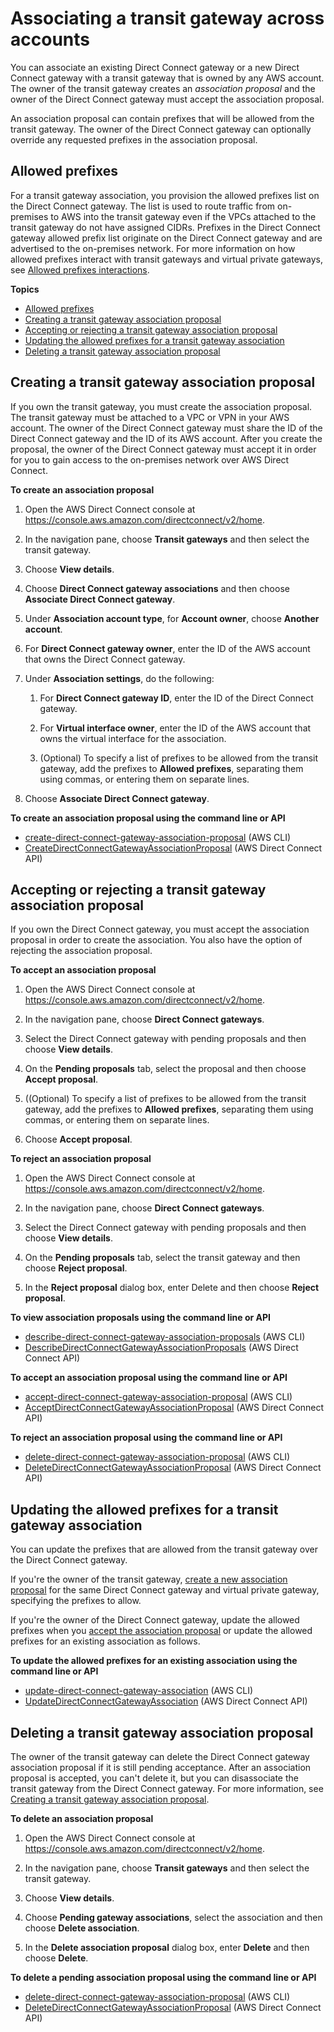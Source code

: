 # Associating a transit gateway across accounts<a name="multi-account-associate-tgw"></a>

You can associate an existing Direct Connect gateway or a new Direct Connect gateway with a transit gateway that is owned by any AWS account\. The owner of the transit gateway creates an *association proposal* and the owner of the Direct Connect gateway must accept the association proposal\.

An association proposal can contain prefixes that will be allowed from the transit gateway\. The owner of the Direct Connect gateway can optionally override any requested prefixes in the association proposal\.

## Allowed prefixes<a name="allowed-prefixes-transit-gateway"></a>

For a transit gateway association, you provision the allowed prefixes list on the Direct Connect gateway\. The list is used to route traffic from on\-premises to AWS into the transit gateway even if the VPCs attached to the transit gateway do not have assigned CIDRs\. Prefixes in the Direct Connect gateway allowed prefix list originate on the Direct Connect gateway and are advertised to the on\-premises network\. For more information on how allowed prefixes interact with transit gateways and virtual private gateways, see [Allowed prefixes interactions](allowed-to-prefixes.md)\.

**Topics**
+ [Allowed prefixes](#allowed-prefixes-transit-gateway)
+ [Creating a transit gateway association proposal](#multi-account-tgw-create-proposal)
+ [Accepting or rejecting a transit gateway association proposal](#multi-account-tgw-accept-reject-proposal)
+ [Updating the allowed prefixes for a transit gateway association](#multi-account-tgw-update-proposal-routes)
+ [Deleting a transit gateway association proposal](#multi-account-tgw-delete-proposal)

## Creating a transit gateway association proposal<a name="multi-account-tgw-create-proposal"></a>

If you own the transit gateway, you must create the association proposal\. The transit gateway must be attached to a VPC or VPN in your AWS account\. The owner of the Direct Connect gateway must share the ID of the Direct Connect gateway and the ID of its AWS account\. After you create the proposal, the owner of the Direct Connect gateway must accept it in order for you to gain access to the on\-premises network over AWS Direct Connect\.

**To create an association proposal**

1. Open the AWS Direct Connect console at [https://console\.aws\.amazon\.com/directconnect/v2/home](https://console.aws.amazon.com/directconnect/v2/home)\.

1. In the navigation pane, choose **Transit gateways** and then select the transit gateway\.

1. Choose **View details**\.

1. Choose **Direct Connect gateway associations** and then choose **Associate Direct Connect gateway**\.

1. Under **Association account type**, for **Account owner**, choose **Another account**\.

1. For **Direct Connect gateway owner**, enter the ID of the AWS account that owns the Direct Connect gateway\.

1. Under **Association settings**, do the following:

   1. For **Direct Connect gateway ID**, enter the ID of the Direct Connect gateway\.

   1. For **Virtual interface owner**, enter the ID of the AWS account that owns the virtual interface for the association\.

   1. \(Optional\) To specify a list of prefixes to be allowed from the transit gateway, add the prefixes to **Allowed prefixes**, separating them using commas, or entering them on separate lines\.

1. Choose **Associate Direct Connect gateway**\.

**To create an association proposal using the command line or API**
+ [create\-direct\-connect\-gateway\-association\-proposal](https://docs.aws.amazon.com/cli/latest/reference/directconnect/create-direct-connect-gateway-association-proposal.html) \(AWS CLI\)
+ [CreateDirectConnectGatewayAssociationProposal](https://docs.aws.amazon.com/directconnect/latest/APIReference/API_CreateDirectConnectGatewayAssociationProposal.html) \(AWS Direct Connect API\)

## Accepting or rejecting a transit gateway association proposal<a name="multi-account-tgw-accept-reject-proposal"></a>

If you own the Direct Connect gateway, you must accept the association proposal in order to create the association\. You also have the option of rejecting the association proposal\.

**To accept an association proposal**

1. Open the AWS Direct Connect console at [https://console\.aws\.amazon\.com/directconnect/v2/home](https://console.aws.amazon.com/directconnect/v2/home)\.

1. In the navigation pane, choose **Direct Connect gateways**\.

1. Select the Direct Connect gateway with pending proposals and then choose **View details**\.

1. On the **Pending proposals** tab, select the proposal and then choose **Accept proposal**\.

1. \(\(Optional\) To specify a list of prefixes to be allowed from the transit gateway, add the prefixes to **Allowed prefixes**, separating them using commas, or entering them on separate lines\.

1. Choose **Accept proposal**\.

**To reject an association proposal**

1. Open the AWS Direct Connect console at [https://console\.aws\.amazon\.com/directconnect/v2/home](https://console.aws.amazon.com/directconnect/v2/home)\.

1. In the navigation pane, choose **Direct Connect gateways**\.

1. Select the Direct Connect gateway with pending proposals and then choose **View details**\.

1. On the **Pending proposals** tab, select the transit gateway and then choose **Reject proposal**\.

1. In the **Reject proposal** dialog box, enter Delete and then choose **Reject proposal**\.

**To view association proposals using the command line or API**
+ [describe\-direct\-connect\-gateway\-association\-proposals](https://docs.aws.amazon.com/cli/latest/reference/directconnect/describe-direct-connect-gateway-association-proposals.htm) \(AWS CLI\)
+ [DescribeDirectConnectGatewayAssociationProposals](https://docs.aws.amazon.com/directconnect/latest/APIReference/API_DescribeDirectConnectGatewayAssociationProposals.html) \(AWS Direct Connect API\)

**To accept an association proposal using the command line or API**
+ [accept\-direct\-connect\-gateway\-association\-proposal](https://docs.aws.amazon.com/cli/latest/reference/directconnect/accept-direct-connect-gateway-association-proposal.html) \(AWS CLI\)
+ [AcceptDirectConnectGatewayAssociationProposal](https://docs.aws.amazon.com/directconnect/latest/APIReference/API_AcceptDirectConnectGatewayAssociationProposal.html) \(AWS Direct Connect API\)

**To reject an association proposal using the command line or API**
+ [delete\-direct\-connect\-gateway\-association\-proposal](https://docs.aws.amazon.com/cli/latest/reference/directconnect/delete-direct-connect-gateway-association-proposal.html) \(AWS CLI\)
+ [DeleteDirectConnectGatewayAssociationProposal](https://docs.aws.amazon.com/directconnect/latest/APIReference/API_DeleteDirectConnectGatewayAssociationProposal.html) \(AWS Direct Connect API\)

## Updating the allowed prefixes for a transit gateway association<a name="multi-account-tgw-update-proposal-routes"></a>

You can update the prefixes that are allowed from the transit gateway over the Direct Connect gateway\.

If you're the owner of the transit gateway, [create a new association proposal](#multi-account-tgw-create-proposal) for the same Direct Connect gateway and virtual private gateway, specifying the prefixes to allow\.

If you're the owner of the Direct Connect gateway, update the allowed prefixes when you [accept the association proposal](#multi-account-tgw-accept-reject-proposal) or update the allowed prefixes for an existing association as follows\.

**To update the allowed prefixes for an existing association using the command line or API**
+ [update\-direct\-connect\-gateway\-association](https://docs.aws.amazon.com/cli/latest/reference/directconnect/update-direct-connect-gateway-association.html) \(AWS CLI\)
+ [UpdateDirectConnectGatewayAssociation](https://docs.aws.amazon.com/directconnect/latest/APIReference/API_UpdateDirectConnectGatewayAssociation.html) \(AWS Direct Connect API\)

## Deleting a transit gateway association proposal<a name="multi-account-tgw-delete-proposal"></a>

The owner of the transit gateway can delete the Direct Connect gateway association proposal if it is still pending acceptance\. After an association proposal is accepted, you can't delete it, but you can disassociate the transit gateway from the Direct Connect gateway\. For more information, see [Creating a transit gateway association proposal](#multi-account-tgw-create-proposal)\.

**To delete an association proposal**

1. Open the AWS Direct Connect console at [https://console\.aws\.amazon\.com/directconnect/v2/home](https://console.aws.amazon.com/directconnect/v2/home)\.

1. In the navigation pane, choose **Transit gateways** and then select the transit gateway\.

1. Choose **View details**\.

1. Choose **Pending gateway associations**, select the association and then choose **Delete association**\.

1. In the **Delete association proposal** dialog box, enter **Delete** and then choose **Delete**\.

**To delete a pending association proposal using the command line or API**
+ [delete\-direct\-connect\-gateway\-association\-proposal](https://docs.aws.amazon.com/cli/latest/reference/directconnect/delete-direct-connect-gateway-association-proposal.html) \(AWS CLI\)
+ [DeleteDirectConnectGatewayAssociationProposal](https://docs.aws.amazon.com/directconnect/latest/APIReference/API_DeleteDirectConnectGatewayAssociationProposal.html) \(AWS Direct Connect API\)